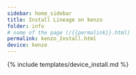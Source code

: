 ```yaml
---
sidebar: home_sidebar
title: Install Lineage on kenzo
folder: info
# name of the page (/{{permalink}}.html)
permalink: kenzo_Install.html
device: kenzo
---
```

{% include templates/device_install.md %}
